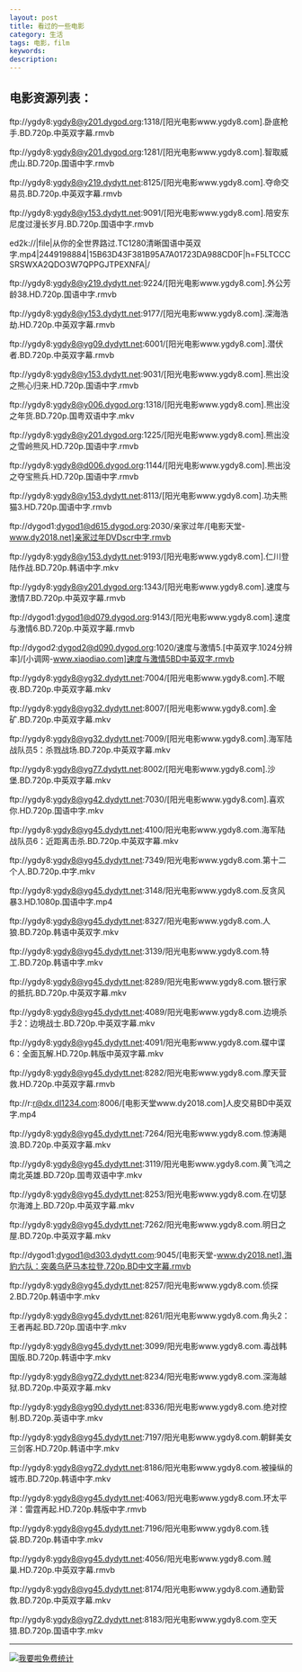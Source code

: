 ```yaml
---
layout: post
title: 看过的一些电影
category: 生活
tags: 电影，film
keywords: 
description:
---
```


## 电影资源列表：

ftp://ygdy8:ygdy8@y201.dygod.org:1318/[阳光电影www.ygdy8.com].卧底枪手.BD.720p.中英双字幕.rmvb

ftp://ygdy8:ygdy8@y201.dygod.org:1281/[阳光电影www.ygdy8.com].智取威虎山.BD.720p.国语中字.rmvb

ftp://ygdy8:ygdy8@y219.dydytt.net:8125/[阳光电影www.ygdy8.com].夺命交易员.BD.720p.中英双字幕.rmvb

ftp://ygdy8:ygdy8@y153.dydytt.net:9091/[阳光电影www.ygdy8.com].陪安东尼度过漫长岁月.BD.720p.国语中字.rmvb

ed2k://|file|从你的全世界路过.TC1280清晰国语中英双字.mp4|2449198884|15B63D43F381B95A7A01723DA988CD0F|h=F5LTCCCSRSWXA2QDO3W7QPPGJTPEXNFA|/

ftp://ygdy8:ygdy8@y219.dydytt.net:9224/[阳光电影www.ygdy8.com].外公芳龄38.HD.720p.国语中字.rmvb

ftp://ygdy8:ygdy8@y153.dydytt.net:9177/[阳光电影www.ygdy8.com].深海浩劫.HD.720p.中英双字幕.rmvb

ftp://ygdy8:ygdy8@yg09.dydytt.net:6001/[阳光电影www.ygdy8.com].潜伏者.BD.720p.中英双字幕.rmvb

ftp://ygdy8:ygdy8@y153.dydytt.net:9031/[阳光电影www.ygdy8.com].熊出没之熊心归来.HD.720p.国语中字.rmvb

ftp://ygdy8:ygdy8@y006.dygod.org:1318/[阳光电影www.ygdy8.com].熊出没之年货.BD.720p.国粤双语中字.mkv

ftp://ygdy8:ygdy8@y201.dygod.org:1225/[阳光电影www.ygdy8.com].熊出没之雪岭熊风.HD.720p.国语中字.rmvb

ftp://ygdy8:ygdy8@d006.dygod.org:1144/[阳光电影www.ygdy8.com].熊出没之夺宝熊兵.HD.720p.国语中字.rmvb

ftp://ygdy8:ygdy8@y153.dydytt.net:8113/[阳光电影www.ygdy8.com].功夫熊猫3.HD.720p.国语中字.rmvb

ftp://dygod1:dygod1@d615.dygod.org:2030/亲家过年/[电影天堂-www.dy2018.net]亲家过年DVDscr中字.rmvb

ftp://ygdy8:ygdy8@y153.dydytt.net:9193/[阳光电影www.ygdy8.com].仁川登陆作战.BD.720p.韩语中字.mkv

ftp://ygdy8:ygdy8@y201.dygod.org:1343/[阳光电影www.ygdy8.com].速度与激情7.BD.720p.中英双字幕.rmvb

ftp://dygod1:dygod1@d079.dygod.org:9143/[阳光电影www.ygdy8.com].速度与激情6.BD.720p.中英双字幕.rmvb

ftp://dygod2:dygod2@d090.dygod.org:1020/速度与激情5.[中英双字.1024分辨率]/[小调网-www.xiaodiao.com]速度与激情5BD中英双字.rmvb

ftp://ygdy8:ygdy8@yg32.dydytt.net:7004/[阳光电影www.ygdy8.com].不眠夜.BD.720p.中英双字幕.mkv


ftp://ygdy8:ygdy8@yg32.dydytt.net:8007/[阳光电影www.ygdy8.com].金矿.BD.720p.中英双字幕.mkv


ftp://ygdy8:ygdy8@yg32.dydytt.net:7009/[阳光电影www.ygdy8.com].海军陆战队员5：杀戮战场.BD.720p.中英双字幕.mkv

ftp://ygdy8:ygdy8@yg77.dydytt.net:8002/[阳光电影www.ygdy8.com].沙堡.BD.720p.中英双字幕.mkv

ftp://ygdy8:ygdy8@yg42.dydytt.net:7030/[阳光电影www.ygdy8.com].喜欢你.HD.720p.国语中字.mkv

ftp://ygdy8:ygdy8@yg45.dydytt.net:4100/阳光电影www.ygdy8.com.海军陆战队员6：近距离击杀.BD.720p.中英双字幕.mkv


ftp://ygdy8:ygdy8@yg45.dydytt.net:7349/阳光电影www.ygdy8.com.第十二个人.BD.720p.中字.mkv


ftp://ygdy8:ygdy8@yg45.dydytt.net:3148/阳光电影www.ygdy8.com.反贪风暴3.HD.1080p.国语中字.mp4

ftp://ygdy8:ygdy8@yg45.dydytt.net:8327/阳光电影www.ygdy8.com.人狼.BD.720p.韩语中英双字.mkv


ftp://ygdy8:ygdy8@yg45.dydytt.net:3139/阳光电影www.ygdy8.com.特工.BD.720p.韩语中字.mkv


ftp://ygdy8:ygdy8@yg45.dydytt.net:8289/阳光电影www.ygdy8.com.银行家的抵抗.BD.720p.中英双字幕.mkv


ftp://ygdy8:ygdy8@yg45.dydytt.net:4089/阳光电影www.ygdy8.com.边境杀手2：边境战士.BD.720p.中英双字幕.mkv


ftp://ygdy8:ygdy8@yg45.dydytt.net:4091/阳光电影www.ygdy8.com.碟中谍6：全面瓦解.HD.720p.韩版中英双字幕.mkv


ftp://ygdy8:ygdy8@yg45.dydytt.net:8282/阳光电影www.ygdy8.com.摩天营救.HD.720p.中英双字幕.rmvb


ftp://r:r@dx.dl1234.com:8006/[电影天堂www.dy2018.com]人皮交易BD中英双字.mp4


ftp://ygdy8:ygdy8@yg45.dydytt.net:7264/阳光电影www.ygdy8.com.惊涛飓浪.BD.720p.中英双字幕.mkv


ftp://ygdy8:ygdy8@yg45.dydytt.net:3119/阳光电影www.ygdy8.com.黄飞鸿之南北英雄.BD.720p.国粤双语中字.mkv


ftp://ygdy8:ygdy8@yg45.dydytt.net:8253/阳光电影www.ygdy8.com.在切瑟尔海滩上.BD.720p.中英双字幕.mkv


ftp://ygdy8:ygdy8@yg45.dydytt.net:7262/阳光电影www.ygdy8.com.明日之屋.BD.720p.中英双字幕.mkv


ftp://dygod1:dygod1@d303.dydytt.com:9045/[电影天堂-www.dy2018.net].海豹六队：突袭乌萨马本拉登.720p.BD中文字幕.rmvb


ftp://ygdy8:ygdy8@yg45.dydytt.net:8257/阳光电影www.ygdy8.com.侦探2.BD.720p.韩语中字.mkv


ftp://ygdy8:ygdy8@yg45.dydytt.net:8261/阳光电影www.ygdy8.com.角头2：王者再起.BD.720p.国语中字.mkv


ftp://ygdy8:ygdy8@yg45.dydytt.net:3099/阳光电影www.ygdy8.com.毒战韩国版.BD.720p.韩语中字.mkv


ftp://ygdy8:ygdy8@yg72.dydytt.net:8234/阳光电影www.ygdy8.com.深海越狱.BD.720p.中英双字幕.mkv


ftp://ygdy8:ygdy8@yg90.dydytt.net:8336/阳光电影www.ygdy8.com.绝对控制.BD.720p.英语中字.mkv


ftp://ygdy8:ygdy8@yg45.dydytt.net:7197/阳光电影www.ygdy8.com.朝鲜美女三剑客.HD.720p.韩语中字.mkv


ftp://ygdy8:ygdy8@yg72.dydytt.net:8186/阳光电影www.ygdy8.com.被操纵的城市.BD.720p.韩语中字.mkv


ftp://ygdy8:ygdy8@yg45.dydytt.net:4063/阳光电影www.ygdy8.com.环太平洋：雷霆再起.HD.720p.韩版中字.rmvb


ftp://ygdy8:ygdy8@yg45.dydytt.net:7196/阳光电影www.ygdy8.com.钱袋.BD.720p.韩语中字.mkv


ftp://ygdy8:ygdy8@yg45.dydytt.net:4056/阳光电影www.ygdy8.com.贼巢.HD.720p.中英双字幕.rmvb


ftp://ygdy8:ygdy8@yg45.dydytt.net:8174/阳光电影www.ygdy8.com.通勤营救.BD.720p.中英双字幕.mkv


ftp://ygdy8:ygdy8@yg72.dydytt.net:8183/阳光电影www.ygdy8.com.空天猎.BD.720p.国语中字.mkv








---

<script language="javascript" type="text/javascript" src="//js.users.51.la/19176892.js"></script>
<noscript><a href="//www.51.la/?19176892" target="_blank"><img alt="&#x6211;&#x8981;&#x5566;&#x514D;&#x8D39;&#x7EDF;&#x8BA1;" src="//img.users.51.la/19176892.asp" style="border:none" /></a></noscript>
